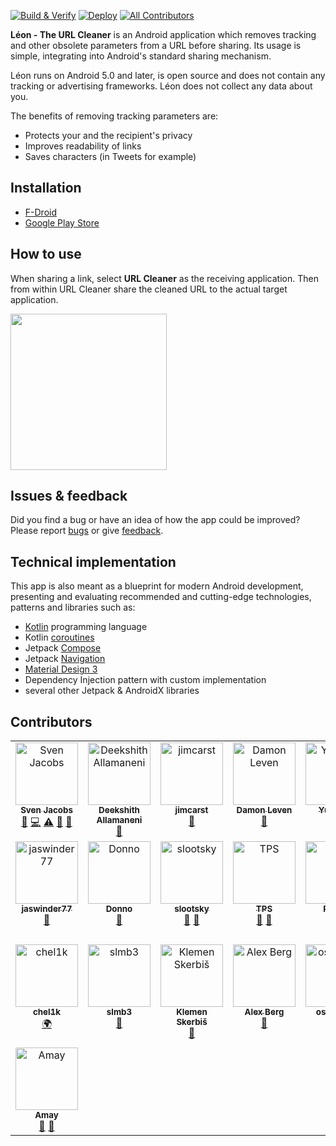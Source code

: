 [![Build & Verify](https://github.com/svenjacobs/leon/actions/workflows/build.yml/badge.svg)](https://github.com/svenjacobs/leon/actions/workflows/build.yml) [![Deploy](https://github.com/svenjacobs/leon/actions/workflows/deploy.yml/badge.svg)](https://github.com/svenjacobs/leon/actions/workflows/deploy.yml) <!-- ALL-CONTRIBUTORS-BADGE:START - Do not remove or modify this section -->
[![All Contributors](https://img.shields.io/badge/all_contributors-22-orange.svg?style=flat-square)](#contributors-)
<!-- ALL-CONTRIBUTORS-BADGE:END -->

**Léon - The URL Cleaner** is an Android application which removes tracking and other obsolete
parameters from a URL before sharing. Its usage is simple, integrating into Android's standard
sharing mechanism.

Léon runs on Android 5.0 and later, is open source and does not contain any tracking or advertising
frameworks. Léon does not collect any data about you.

The benefits of removing tracking parameters are:

- Protects your and the recipient's privacy
- Improves readability of links
- Saves characters (in Tweets for example)

## Installation

- [F-Droid](https://www.f-droid.org/packages/com.svenjacobs.app.leon/)
- [Google Play Store](https://play.google.com/store/apps/details?id=com.svenjacobs.app.leon)

## How to use

When sharing a link, select **URL Cleaner** as the receiving application. Then from within URL
Cleaner share the cleaned URL to the actual target application.

<img src="./app/src/main/res/drawable-nodpi/howto_pixel_5.webp" width="250" />

## Issues & feedback

Did you find a bug or have an idea of how the app could be improved? Please report
[bugs](https://github.com/svenjacobs/leon/issues) or give
[feedback](https://github.com/svenjacobs/leon/discussions).

## Technical implementation

This app is also meant as a blueprint for modern Android development, presenting and evaluating
recommended and cutting-edge technologies, patterns and libraries such as:

- [Kotlin](https://kotlinlang.org/) programming language
- Kotlin [coroutines](https://kotlinlang.org/docs/coroutines-overview.html)
- Jetpack [Compose](https://developer.android.com/jetpack/compose)
- Jetpack [Navigation](https://developer.android.com/guide/navigation)
- [Material Design 3](https://m3.material.io/)
- Dependency Injection pattern with custom implementation
- several other Jetpack & AndroidX libraries

## Contributors

<!-- ALL-CONTRIBUTORS-LIST:START - Do not remove or modify this section -->
<!-- prettier-ignore-start -->
<!-- markdownlint-disable -->
<table>
  <tbody>
    <tr>
      <td align="center" valign="top" width="14.28%"><a href="http://svenjacobs.com"><img src="https://avatars.githubusercontent.com/u/255313?v=4?s=100" width="100px;" alt="Sven Jacobs"/><br /><sub><b>Sven Jacobs</b></sub></a><br /><a href="#maintenance-svenjacobs" title="Maintenance">🚧</a> <a href="https://github.com/svenjacobs/leon/commits?author=svenjacobs" title="Code">💻</a> <a href="https://github.com/svenjacobs/leon/commits?author=svenjacobs" title="Tests">⚠️</a> <a href="https://github.com/svenjacobs/leon/commits?author=svenjacobs" title="Documentation">📖</a> <a href="#ideas-svenjacobs" title="Ideas, Planning, & Feedback">🤔</a></td>
      <td align="center" valign="top" width="14.28%"><a href="http://meet.deekshith.in"><img src="https://avatars.githubusercontent.com/u/2568945?v=4?s=100" width="100px;" alt="Deekshith Allamaneni"/><br /><sub><b>Deekshith Allamaneni</b></sub></a><br /><a href="#ideas-adeekshith" title="Ideas, Planning, & Feedback">🤔</a></td>
      <td align="center" valign="top" width="14.28%"><a href="https://github.com/jimcarst"><img src="https://avatars.githubusercontent.com/u/37066510?v=4?s=100" width="100px;" alt="jimcarst"/><br /><sub><b>jimcarst</b></sub></a><br /><a href="#ideas-jimcarst" title="Ideas, Planning, & Feedback">🤔</a></td>
      <td align="center" valign="top" width="14.28%"><a href="http://openfoxblog.leven.dev"><img src="https://avatars.githubusercontent.com/u/39553804?v=4?s=100" width="100px;" alt="Damon Leven"/><br /><sub><b>Damon Leven</b></sub></a><br /><a href="#ideas-MCWertGaming" title="Ideas, Planning, & Feedback">🤔</a></td>
      <td align="center" valign="top" width="14.28%"><a href="https://github.com/EasyVector"><img src="https://avatars.githubusercontent.com/u/25502419?v=4?s=100" width="100px;" alt="Yuhui Su"/><br /><sub><b>Yuhui Su</b></sub></a><br /><a href="https://github.com/svenjacobs/leon/commits?author=EasyVector" title="Code">💻</a></td>
      <td align="center" valign="top" width="14.28%"><a href="https://github.com/bangzek"><img src="https://avatars.githubusercontent.com/u/5100725?v=4?s=100" width="100px;" alt="Zakaria"/><br /><sub><b>Zakaria</b></sub></a><br /><a href="#ideas-bangzek" title="Ideas, Planning, & Feedback">🤔</a></td>
      <td align="center" valign="top" width="14.28%"><a href="https://github.com/pludi"><img src="https://avatars.githubusercontent.com/u/2112148?v=4?s=100" width="100px;" alt="Peter L."/><br /><sub><b>Peter L.</b></sub></a><br /><a href="#ideas-pludi" title="Ideas, Planning, & Feedback">🤔</a></td>
    </tr>
    <tr>
      <td align="center" valign="top" width="14.28%"><a href="https://github.com/jaswinder77"><img src="https://avatars.githubusercontent.com/u/31370528?v=4?s=100" width="100px;" alt="jaswinder77"/><br /><sub><b>jaswinder77</b></sub></a><br /><a href="#ideas-jaswinder77" title="Ideas, Planning, & Feedback">🤔</a></td>
      <td align="center" valign="top" width="14.28%"><a href="https://www.onnno.nl/"><img src="https://avatars.githubusercontent.com/u/31142286?v=4?s=100" width="100px;" alt="Donno"/><br /><sub><b>Donno</b></sub></a><br /><a href="#ideas-Donnnno" title="Ideas, Planning, & Feedback">🤔</a></td>
      <td align="center" valign="top" width="14.28%"><a href="https://github.com/slootsky"><img src="https://avatars.githubusercontent.com/u/5387861?v=4?s=100" width="100px;" alt="slootsky"/><br /><sub><b>slootsky</b></sub></a><br /><a href="#ideas-slootsky" title="Ideas, Planning, & Feedback">🤔</a> <a href="https://github.com/svenjacobs/leon/issues?q=author%3Aslootsky" title="Bug reports">🐛</a></td>
      <td align="center" valign="top" width="14.28%"><a href="https://www.rakuten.com/r/TPSAMU?eeid=6991100"><img src="https://avatars.githubusercontent.com/u/185902?v=4?s=100" width="100px;" alt="TPS"/><br /><sub><b>TPS</b></sub></a><br /><a href="#ideas-TPS" title="Ideas, Planning, & Feedback">🤔</a> <a href="https://github.com/svenjacobs/leon/issues?q=author%3ATPS" title="Bug reports">🐛</a></td>
      <td align="center" valign="top" width="14.28%"><a href="https://github.com/Enkidu70"><img src="https://avatars.githubusercontent.com/u/1456895?v=4?s=100" width="100px;" alt="Robert"/><br /><sub><b>Robert</b></sub></a><br /><a href="#ideas-Enkidu70" title="Ideas, Planning, & Feedback">🤔</a></td>
      <td align="center" valign="top" width="14.28%"><a href="http://cooper-davis.net"><img src="https://avatars.githubusercontent.com/u/8947634?v=4?s=100" width="100px;" alt="Ari Cooper Davis"/><br /><sub><b>Ari Cooper Davis</b></sub></a><br /><a href="#ideas-aricooperdavis" title="Ideas, Planning, & Feedback">🤔</a> <a href="https://github.com/svenjacobs/leon/commits?author=aricooperdavis" title="Code">💻</a> <a href="https://github.com/svenjacobs/leon/commits?author=aricooperdavis" title="Tests">⚠️</a></td>
      <td align="center" valign="top" width="14.28%"><a href="https://github.com/ChristopherKing42"><img src="https://avatars.githubusercontent.com/u/8742930?v=4?s=100" width="100px;" alt="Christopher King"/><br /><sub><b>Christopher King</b></sub></a><br /><a href="#ideas-ChristopherKing42" title="Ideas, Planning, & Feedback">🤔</a></td>
    </tr>
    <tr>
      <td align="center" valign="top" width="14.28%"><a href="https://github.com/chel1k"><img src="https://avatars.githubusercontent.com/u/70620574?v=4?s=100" width="100px;" alt="chel1k"/><br /><sub><b>chel1k</b></sub></a><br /><a href="#translation-chel1k" title="Translation">🌍</a></td>
      <td align="center" valign="top" width="14.28%"><a href="https://github.com/slmb3"><img src="https://avatars.githubusercontent.com/u/80601335?v=4?s=100" width="100px;" alt="slmb3"/><br /><sub><b>slmb3</b></sub></a><br /><a href="#ideas-slmb3" title="Ideas, Planning, & Feedback">🤔</a></td>
      <td align="center" valign="top" width="14.28%"><a href="https://github.com/aha999"><img src="https://avatars.githubusercontent.com/u/50620416?v=4?s=100" width="100px;" alt="Klemen Skerbiš"/><br /><sub><b>Klemen Skerbiš</b></sub></a><br /><a href="#ideas-aha999" title="Ideas, Planning, & Feedback">🤔</a></td>
      <td align="center" valign="top" width="14.28%"><a href="https://github.com/chexxor"><img src="https://avatars.githubusercontent.com/u/843161?v=4?s=100" width="100px;" alt="Alex Berg"/><br /><sub><b>Alex Berg</b></sub></a><br /><a href="#ideas-chexxor" title="Ideas, Planning, & Feedback">🤔</a></td>
      <td align="center" valign="top" width="14.28%"><a href="https://github.com/osjasmine"><img src="https://avatars.githubusercontent.com/u/86544869?v=4?s=100" width="100px;" alt="osjasmine"/><br /><sub><b>osjasmine</b></sub></a><br /><a href="https://github.com/svenjacobs/leon/issues?q=author%3Aosjasmine" title="Bug reports">🐛</a></td>
      <td align="center" valign="top" width="14.28%"><a href="https://github.com/guerda"><img src="https://avatars.githubusercontent.com/u/230782?v=4?s=100" width="100px;" alt="Philip Gillißen"/><br /><sub><b>Philip Gillißen</b></sub></a><br /><a href="https://github.com/svenjacobs/leon/issues?q=author%3Aguerda" title="Bug reports">🐛</a> <a href="#ideas-guerda" title="Ideas, Planning, & Feedback">🤔</a> <a href="https://github.com/svenjacobs/leon/commits?author=guerda" title="Code">💻</a> <a href="https://github.com/svenjacobs/leon/commits?author=guerda" title="Tests">⚠️</a></td>
      <td align="center" valign="top" width="14.28%"><a href="https://github.com/aleksandarzekovic"><img src="https://avatars.githubusercontent.com/u/47242383?v=4?s=100" width="100px;" alt="Aleksandar Zekovic"/><br /><sub><b>Aleksandar Zekovic</b></sub></a><br /><a href="https://github.com/svenjacobs/leon/commits?author=aleksandarzekovic" title="Code">💻</a> <a href="https://github.com/svenjacobs/leon/commits?author=aleksandarzekovic" title="Tests">⚠️</a></td>
    </tr>
    <tr>
      <td align="center" valign="top" width="14.28%"><a href="https://amay.bio.link"><img src="https://avatars.githubusercontent.com/u/50140643?v=4?s=100" width="100px;" alt="Amay"/><br /><sub><b>Amay</b></sub></a><br /><a href="#ideas-vrndavn" title="Ideas, Planning, & Feedback">🤔</a> <a href="https://github.com/svenjacobs/leon/issues?q=author%3Avrndavn" title="Bug reports">🐛</a></td>
    </tr>
  </tbody>
</table>

<!-- markdownlint-restore -->
<!-- prettier-ignore-end -->

<!-- ALL-CONTRIBUTORS-LIST:END -->
<!-- prettier-ignore-start -->
<!-- markdownlint-disable -->

<!-- markdownlint-restore -->
<!-- prettier-ignore-end -->

<!-- ALL-CONTRIBUTORS-LIST:END -->
